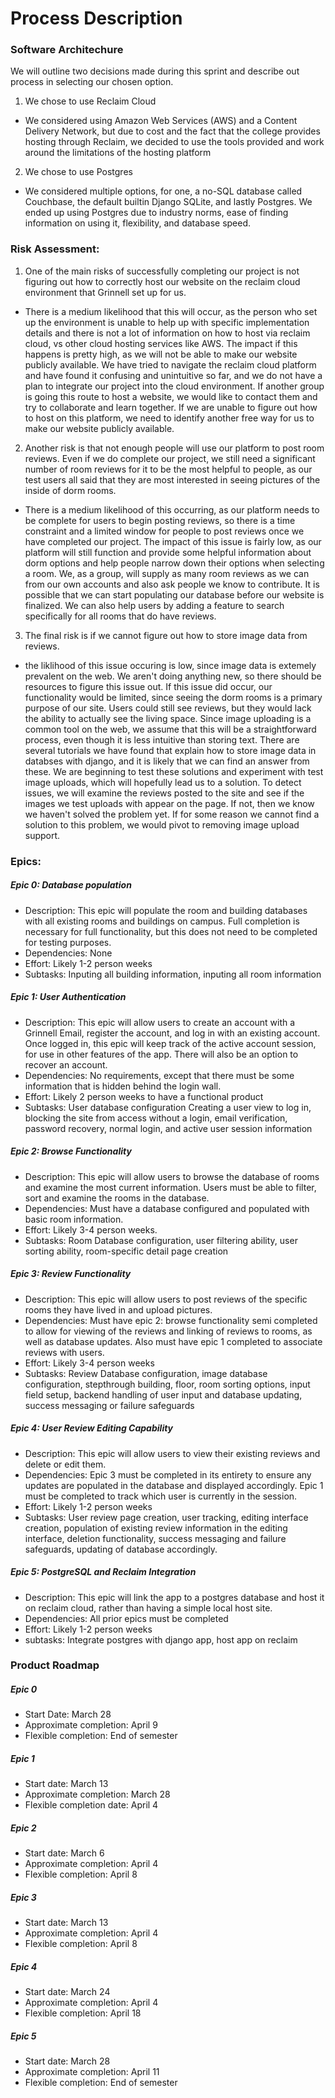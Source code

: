 # Process Description

### Software Architechure
We will outline two decisions made during this sprint and describe out process in selecting our chosen option.
1) We chose to use Reclaim Cloud
  - We considered using Amazon Web Services (AWS) and a Content Delivery Network, but due to cost and the fact that the college provides hosting through Reclaim, we decided to use the tools provided and work around the limitations of the hosting platform
2) We chose to use Postgres
  - We considered multiple options, for one, a no-SQL database called Couchbase, the default builtin Django SQLite, and lastly Postgres. We ended up using Postgres due to industry norms, ease of finding information on using it, flexibility, and database speed.

### Risk Assessment:
1. One of the main risks of successfully completing our project is not figuring out how to correctly host our website on the reclaim cloud environment that Grinnell set up for us.
- There is a medium likelihood that this will occur, as the person who set up the environment is unable to help up with specific implementation details and there is not a lot of information on how to host via reclaim cloud, vs other cloud hosting services like AWS. The impact if this happens is pretty high, as we will not be able to make our website publicly available. We have tried to navigate the reclaim cloud platform and have found it confusing and unintuitive so far, and we do not have a plan to integrate our project into the cloud environment. If another group is going this route to host a website, we would like to contact them and try to collaborate and learn together. If we are unable to figure out how to host on this platform, we need to identify another free way for us to make our website publicly available.
2. Another risk is that not enough people will use our platform to post room reviews. Even if we do complete our project, we still need a significant number of room reviews for it to be the most helpful to people, as our test users all said that they are most interested in seeing pictures of the inside of dorm rooms. 
- There is a medium likelihood of this occurring, as our platform needs to be complete for users to begin posting reviews, so there is a time constraint and a limited window for people to post reviews once we have completed our project. The impact of this issue is fairly low, as our platform will still function and provide some helpful information about dorm options and help people narrow down their options when selecting a room. We, as a group, will supply as many room reviews as we can from our own accounts and also ask people we know to contribute. It is possible that we can start populating our database before our website is finalized. We can also help users by adding a feature to search specifically for all rooms that do have reviews. 
3. The final risk is if we cannot figure out how to store image data from reviews.
  - the liklihood of this issue occuring is low, since image data is extemely prevalent on the web. We aren't doing anything new, so there should be resources to figure this issue out. If this issue did occur, our functionality would be limited, since seeing the dorm rooms is a primary purpose of our site. Users could still see reviews, but they would lack the ability to actually see the living space. Since image uploading is a common tool on the web, we assume that this will be a straightforward process, even though it is less intuitive than storing text. There are several tutorials we have found that explain how to store image data in databses with django, and it is likely that we can find an answer from these. We are beginning to test these solutions and experiment with test image uploads, which will hopefully lead us to a solution. To detect issues, we will examine the reviews posted to the site and see if the images we test uploads with appear on the page. If not, then we know we haven't solved the problem yet. If for some reason we cannot find a solution to this problem, we would pivot to removing image upload support.


### Epics:
##### Epic 0: Database population
- Description: This epic will populate the room and building databases with all existing rooms and buildings on campus. Full completion is necessary for full functionality, but this does not need to be completed for testing purposes.
- Dependencies: None
- Effort: Likely 1-2 person weeks
- Subtasks: Inputing all building information, inputing all room information

##### Epic 1: User Authentication
- Description: This epic will allow users to create an account with a Grinnell Email, register the account, and log in with an existing account. Once logged in, this epic will keep track of the active account session, for use in other features of the app. There will also be an option to recover an account.
- Dependencies: No requirements, except that there must be some information that is hidden behind the login wall.
- Effort: Likely 2 person weeks to have a functional product
- Subtasks: User database configuration Creating a user view to log in, blocking the site from access without a login, email verification, password recovery, normal login, and active user session information

##### Epic 2: Browse Functionality
- Description: This epic will allow users to browse the database of rooms and examine the most current information. Users must be able to filter, sort and examine the rooms in the database.
- Dependencies: Must have a database configured and populated with basic room information.
- Effort: Likely 3-4 person weeks.
- Subtasks: Room Database configuration, user filtering ability, user sorting ability, room-specific detail page creation

##### Epic 3: Review Functionality
- Description: This epic will allow users to post reviews of the specific rooms they have lived in and upload pictures.
- Dependencies: Must have epic 2: browse functionality semi completed to allow for viewing of the reviews and linking of reviews to rooms, as well as database updates. Also must have epic 1 completed to associate reviews with users.
- Effort: Likely 3-4 person weeks
- Subtasks: Review Database configuration, image database configuration, stepthrough building, floor, room sorting options, input field setup, backend handling of user input and database updating, success messaging or failure safeguards

##### Epic 4: User Review Editing Capability
- Description: This epic will allow users to view their existing reviews and delete or edit them.
- Dependencies: Epic 3 must be completed in its entirety to ensure any updates are populated in the database and displayed accordingly. Epic 1 must be completed to track which user is currently in the session.
- Effort: Likely 1-2 person weeks
- Subtasks: User review page creation, user tracking, editing interface creation, population of existing review information in the editing interface, deletion functionality, success messaging and failure safeguards, updating of database accordingly.

##### Epic 5: PostgreSQL and Reclaim Integration
- Description: This epic will link the app to a postgres database and host it on reclaim cloud, rather than having a simple local host site.
- Dependencies: All prior epics must be completed
- Effort: Likely 1-2 person weeks
- subtasks: Integrate postgres with django app, host app on reclaim

### Product Roadmap
##### Epic 0
- Start Date: March 28
- Approximate completion: April 9
- Flexible completion: End of semester

##### Epic 1
- Start date: March 13
- Approximate completion: March 28
- Flexible completion date: April 4

##### Epic 2
- Start date: March 6
- Approximate completion: April 4
- Flexible completion: April 8

##### Epic 3
- Start date: March 13
- Approximate completion: April 4
- Flexible completion: April 8

##### Epic 4
- Start date: March 24
- Approximate completion: April 4
- Flexible completion: April 18

##### Epic 5
- Start date: March 28
- Approximate completion: April 11
- Flexible completion: End of semester



